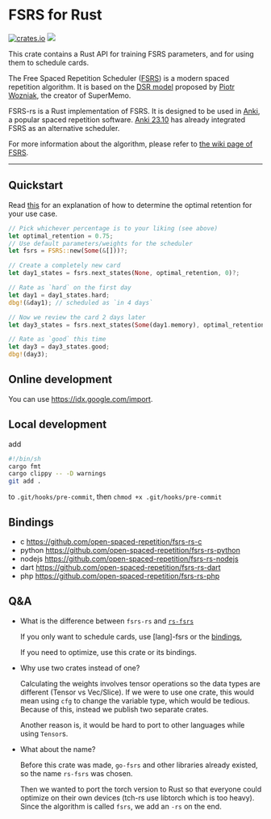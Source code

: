 # FSRS for Rust

[![crates.io](https://img.shields.io/crates/v/fsrs.svg)](https://crates.io/crates/fsrs) ![](https://github.com/open-spaced-repetition/fsrs-rs/actions/workflows/check.yml/badge.svg)

This crate contains a Rust API for training FSRS parameters, and for using them to schedule cards.

The Free Spaced Repetition Scheduler ([FSRS](https://github.com/open-spaced-repetition/fsrs4anki)) is a modern spaced repetition algorithm. It is based on the [DSR model](https://supermemo.guru/wiki/Three_component_model_of_memory) proposed by [Piotr Wozniak](https://supermemo.guru/wiki/Piotr_Wozniak), the creator of SuperMemo.

FSRS-rs is a Rust implementation of FSRS. It is designed to be used in [Anki](https://apps.ankiweb.net/), a popular spaced repetition software. [Anki 23.10](https://github.com/ankitects/anki/releases/tag/23.10) has already integrated FSRS as an alternative scheduler.

For more information about the algorithm, please refer to [the wiki page of FSRS](https://github.com/open-spaced-repetition/fsrs4anki/wiki/The-Algorithm).

---

## Quickstart

Read [this](https://github.com/open-spaced-repetition/fsrs4anki/wiki/The-Optimal-Retention) for an explanation of how to determine the optimal retention for your use case.

```rust
// Pick whichever percentage is to your liking (see above)
let optimal_retention = 0.75;
// Use default parameters/weights for the scheduler
let fsrs = FSRS::new(Some(&[]))?;

// Create a completely new card
let day1_states = fsrs.next_states(None, optimal_retention, 0)?;

// Rate as `hard` on the first day
let day1 = day1_states.hard;
dbg!(&day1); // scheduled as `in 4 days`

// Now we review the card 2 days later
let day3_states = fsrs.next_states(Some(day1.memory), optimal_retention, 2)?;

// Rate as `good` this time
let day3 = day3_states.good;
dbg!(day3);
```

## Online development

You can use <https://idx.google.com/import>.

## Local development

add

```sh
#!/bin/sh
cargo fmt
cargo clippy -- -D warnings
git add .
```

to `.git/hooks/pre-commit`, then `chmod +x .git/hooks/pre-commit`

## Bindings

- c <https://github.com/open-spaced-repetition/fsrs-rs-c>
- python <https://github.com/open-spaced-repetition/fsrs-rs-python>
- nodejs <https://github.com/open-spaced-repetition/fsrs-rs-nodejs>
- dart <https://github.com/open-spaced-repetition/fsrs-rs-dart>
- php <https://github.com/open-spaced-repetition/fsrs-rs-php>

## Q&A

- What is the difference between `fsrs-rs` and [`rs-fsrs`](https://github.com/open-spaced-repetition/rs-fsrs)

  If you only want to schedule cards, use \[lang\]-fsrs or the [bindings](https://github.com/open-spaced-repetition/rs-fsrs?tab=readme-ov-file#bindings),

  If you need to optimize, use this crate or its bindings.

- Why use two crates instead of one?

  Calculating the weights involves tensor operations so the data types are different (Tensor vs Vec/Slice). If we were to use one crate, this would mean using `cfg` to change the variable type, which would be tedious. Because of this, instead we publish two separate crates.

  Another reason is, it would be hard to port to other languages while using `Tensor`s.

- What about the name?

  Before this crate was made, `go-fsrs` and other libraries already existed, so the name `rs-fsrs` was chosen.

  Then we wanted to port the torch version to Rust so that everyone could optimize on their own devices (tch-rs use libtorch which is too heavy). Since the algorithm is called `fsrs`, we add an `-rs` on the end.
